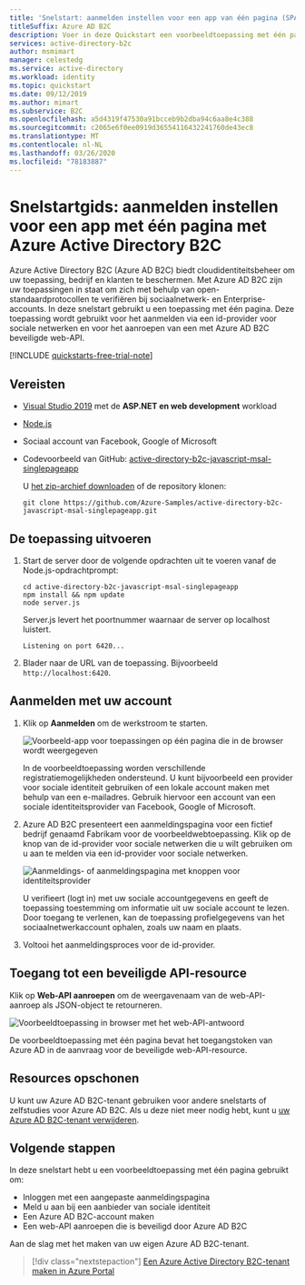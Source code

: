```yaml
---
title: 'Snelstart: aanmelden instellen voor een app van één pagina (SPA)'
titleSuffix: Azure AD B2C
description: Voer in deze Quickstart een voorbeeldtoepassing met één pagina uit waarmee Azure Active Directory B2C wordt gebruikt om aanmelding voor een account te bieden.
services: active-directory-b2c
author: msmimart
manager: celestedg
ms.service: active-directory
ms.workload: identity
ms.topic: quickstart
ms.date: 09/12/2019
ms.author: mimart
ms.subservice: B2C
ms.openlocfilehash: a5d4319f47530a91bcceb9b2dba94c6aa8e4c388
ms.sourcegitcommit: c2065e6f0ee0919d36554116432241760de43ec8
ms.translationtype: MT
ms.contentlocale: nl-NL
ms.lasthandoff: 03/26/2020
ms.locfileid: "78183887"
---
```

# <a name="quickstart-set-up-sign-in-for-a-single-page-app-using-azure-active-directory-b2c"></a>Snelstartgids: aanmelden instellen voor een app met één pagina met Azure Active Directory B2C

Azure Active Directory B2C (Azure AD B2C) biedt cloudidentiteitsbeheer om uw toepassing, bedrijf en klanten te beschermen. Met Azure AD B2C zijn uw toepassingen in staat om zich met behulp van open-standaardprotocollen te verifiëren bij sociaalnetwerk- en Enterprise-accounts. In deze snelstart gebruikt u een toepassing met één pagina. Deze toepassing wordt gebruikt voor het aanmelden via een id-provider voor sociale netwerken en voor het aanroepen van een met Azure AD B2C beveiligde web-API.

[!INCLUDE [quickstarts-free-trial-note](../../includes/quickstarts-free-trial-note.md)]

## <a name="prerequisites"></a>Vereisten

- [Visual Studio 2019](https://www.visualstudio.com/downloads/) met de **ASP.NET en web development** workload
- [Node.js](https://nodejs.org/en/download/)
- Sociaal account van Facebook, Google of Microsoft
- Codevoorbeeld van GitHub: [active-directory-b2c-javascript-msal-singlepageapp](https://github.com/Azure-Samples/active-directory-b2c-javascript-msal-singlepageapp)

    U [het zip-archief downloaden](https://github.com/Azure-Samples/active-directory-b2c-javascript-msal-singlepageapp/archive/master.zip) of de repository klonen:

    ```
    git clone https://github.com/Azure-Samples/active-directory-b2c-javascript-msal-singlepageapp.git
    ```

## <a name="run-the-application"></a>De toepassing uitvoeren

1. Start de server door de volgende opdrachten uit te voeren vanaf de Node.js-opdrachtprompt:

    ```
    cd active-directory-b2c-javascript-msal-singlepageapp
    npm install && npm update
    node server.js
    ```

    Server.js levert het poortnummer waarnaar de server op localhost luistert.

    ```
    Listening on port 6420...
    ```

2. Blader naar de URL van de toepassing. Bijvoorbeeld `http://localhost:6420`.

## <a name="sign-in-using-your-account"></a>Aanmelden met uw account

1. Klik op **Aanmelden** om de werkstroom te starten.

    ![Voorbeeld-app voor toepassingen op één pagina die in de browser wordt weergegeven](./media/quickstart-single-page-app/sample-app-spa.png)

    In de voorbeeldtoepassing worden verschillende registratiemogelijkheden ondersteund. U kunt bijvoorbeeld een provider voor sociale identiteit gebruiken of een lokale account maken met behulp van een e-mailadres. Gebruik hiervoor een account van een sociale identiteitsprovider van Facebook, Google of Microsoft.

2. Azure AD B2C presenteert een aanmeldingspagina voor een fictief bedrijf genaamd Fabrikam voor de voorbeeldwebtoepassing. Klik op de knop van de id-provider voor sociale netwerken die u wilt gebruiken om u aan te melden via een id-provider voor sociale netwerken.

    ![Aanmeldings- of aanmeldingspagina met knoppen voor identiteitsprovider](./media/quickstart-single-page-app/sign-in-or-sign-up-spa.png)

    U verifieert (logt in) met uw sociale accountgegevens en geeft de toepassing toestemming om informatie uit uw sociale account te lezen. Door toegang te verlenen, kan de toepassing profielgegevens van het sociaalnetwerkaccount ophalen, zoals uw naam en plaats.

3. Voltooi het aanmeldingsproces voor de id-provider.

## <a name="access-a-protected-api-resource"></a>Toegang tot een beveiligde API-resource

Klik op **Web-API aanroepen** om de weergavenaam van de web-API-aanroep als JSON-object te retourneren.

![Voorbeeldtoepassing in browser met het web-API-antwoord](./media/quickstart-single-page-app/call-api-spa.png)

De voorbeeldtoepassing met één pagina bevat het toegangstoken van Azure AD in de aanvraag voor de beveiligde web-API-resource.

## <a name="clean-up-resources"></a>Resources opschonen

U kunt uw Azure AD B2C-tenant gebruiken voor andere snelstarts of zelfstudies voor Azure AD B2C. Als u deze niet meer nodig hebt, kunt u [uw Azure AD B2C-tenant verwijderen](faq.md#how-do-i-delete-my-azure-ad-b2c-tenant).

## <a name="next-steps"></a>Volgende stappen

In deze snelstart hebt u een voorbeeldtoepassing met één pagina gebruikt om:

* Inloggen met een aangepaste aanmeldingspagina
* Meld u aan bij een aanbieder van sociale identiteit
* Een Azure AD B2C-account maken
* Een web-API aanroepen die is beveiligd door Azure AD B2C

Aan de slag met het maken van uw eigen Azure AD B2C-tenant.

> [!div class="nextstepaction"]
> [Een Azure Active Directory B2C-tenant maken in Azure Portal](tutorial-create-tenant.md)
